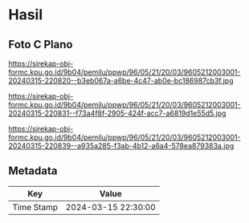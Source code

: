 # Hasil

## Foto C Plano

https://sirekap-obj-formc.kpu.go.id/9b04/pemilu/ppwp/96/05/21/20/03/9605212003001-20240315-220820--b3eb067a-a6be-4c47-ab0e-bc186987cb3f.jpg

https://sirekap-obj-formc.kpu.go.id/9b04/pemilu/ppwp/96/05/21/20/03/9605212003001-20240315-220831--f73a4f8f-2905-424f-acc7-a6819d1e55d5.jpg

https://sirekap-obj-formc.kpu.go.id/9b04/pemilu/ppwp/96/05/21/20/03/9605212003001-20240315-220839--a935a285-f3ab-4b12-a6a4-578ea879383a.jpg


## Metadata

| Key        | Value               |
| ---------- | ------------------- |
| Time Stamp | 2024-03-15 22:30:00 |



